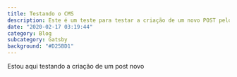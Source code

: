 ```yaml
---
title: Testando o CMS
description: Este é um teste para testar a criação de um novo POST pelo CMS
date: "2020-02-17 03:19:44"
category: Blog
subcategory: Gatsby
background: "#D25BD1"
---
```


Estou aqui testando a criação de um post novo
